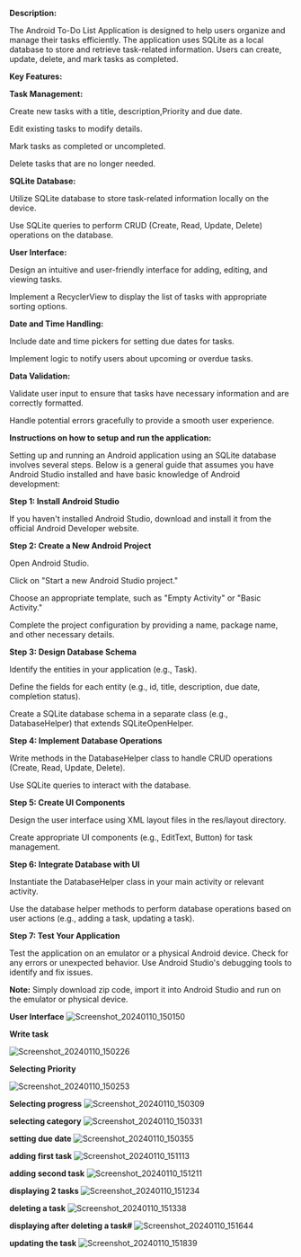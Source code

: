 **Description:**

The Android To-Do List Application is designed to help users organize and manage their tasks efficiently. The application uses SQLite as a local database to store and retrieve task-related information. Users can create, update, delete, and mark tasks as completed.

**Key Features:**

**Task Management:**

Create new tasks with a title, description,Priority and due date.

Edit existing tasks to modify details.

Mark tasks as completed or uncompleted.

Delete tasks that are no longer needed.

**SQLite Database:**

Utilize SQLite database to store task-related information locally on the device.

Use SQLite queries to perform CRUD (Create, Read, Update, Delete) operations on the database.

**User Interface:**

Design an intuitive and user-friendly interface for adding, editing, and viewing tasks.

Implement a RecyclerView to display the list of tasks with appropriate sorting options.

**Date and Time Handling:**

Include date and time pickers for setting due dates for tasks.

Implement logic to notify users about upcoming or overdue tasks.

**Data Validation:**

Validate user input to ensure that tasks have necessary information and are correctly formatted.

Handle potential errors gracefully to provide a smooth user experience.

**Instructions on how to setup and run the application:**

Setting up and running an Android application using an SQLite database involves several steps. Below is a general guide that assumes you have Android Studio installed and have basic knowledge of Android development:

**Step 1: Install Android Studio**

If you haven't installed Android Studio, download and install it from the official Android Developer website.

**Step 2: Create a New Android Project**

Open Android Studio.

Click on "Start a new Android Studio project."

Choose an appropriate template, such as "Empty Activity" or "Basic Activity."

Complete the project configuration by providing a name, package name, and other necessary details.

**Step 3: Design Database Schema**

Identify the entities in your application (e.g., Task).

Define the fields for each entity (e.g., id, title, description, due date, completion status).

Create a SQLite database schema in a separate class (e.g., DatabaseHelper) that extends SQLiteOpenHelper.

**Step 4: Implement Database Operations**

Write methods in the DatabaseHelper class to handle CRUD operations (Create, Read, Update, Delete).

Use SQLite queries to interact with the database.

**Step 5: Create UI Components**

Design the user interface using XML layout files in the res/layout directory.

Create appropriate UI components (e.g., EditText, Button) for task management.

**Step 6: Integrate Database with UI**

Instantiate the DatabaseHelper class in your main activity or relevant activity.

Use the database helper methods to perform database operations based on user actions (e.g., adding a task, updating a task).

**Step 7: Test Your Application**

Test the application on an emulator or a physical Android device.
Check for any errors or unexpected behavior.
Use Android Studio's debugging tools to identify and fix issues.

**Note:** Simply download zip code, import it into Android Studio and run on the emulator or physical device.



**User Interface**
![Screenshot_20240110_150150](https://github.com/vutukurikavya7/KekaTaskToDoList/assets/80099931/f4a42e16-30b9-4739-a721-cdf85d1b088d)

**Write task**

![Screenshot_20240110_150226](https://github.com/vutukurikavya7/KekaTaskToDoList/assets/80099931/6be6d80b-fc55-4124-8f29-3dde9519ce9f)

**Selecting Priority**

![Screenshot_20240110_150253](https://github.com/vutukurikavya7/KekaTaskToDoList/assets/80099931/4335c255-2c97-4f42-b5f5-b190ec2174b4)

**Selecting progress**
![Screenshot_20240110_150309](https://github.com/vutukurikavya7/KekaTaskToDoList/assets/80099931/f317bb9f-fa3a-4754-b850-0b1ecd68d4a2)

**selecting category**
![Screenshot_20240110_150331](https://github.com/vutukurikavya7/KekaTaskToDoList/assets/80099931/425a8e71-101a-474b-8202-f1b0dce03988)

**setting due date**
![Screenshot_20240110_150355](https://github.com/vutukurikavya7/KekaTaskToDoList/assets/80099931/8c65e59f-75fd-4241-a6d3-03ec4fd2bc07)


**adding first task**
![Screenshot_20240110_151113](https://github.com/vutukurikavya7/KekaTaskToDoList/assets/80099931/e00778a5-665b-4361-912e-6e98900d07f8)

**adding second task**
![Screenshot_20240110_151211](https://github.com/vutukurikavya7/KekaTaskToDoList/assets/80099931/dcf7d04e-9fd5-4162-a915-276afc5465cf)

**displaying 2 tasks**
![Screenshot_20240110_151234](https://github.com/vutukurikavya7/KekaTaskToDoList/assets/80099931/6be926fb-bf9c-4907-89a2-7d969d2e047d)

**deleting a task**
![Screenshot_20240110_151338](https://github.com/vutukurikavya7/KekaTaskToDoList/assets/80099931/4cba20c3-b77e-4cad-9314-c864e10d178a)

**displaying after deleting a task#**
![Screenshot_20240110_151644](https://github.com/vutukurikavya7/KekaTaskToDoList/assets/80099931/05dbf082-b397-48b4-8493-b7b8d0a4fc03)

**updating the task**
![Screenshot_20240110_151839](https://github.com/vutukurikavya7/KekaTaskToDoList/assets/80099931/2ae3a1c9-2eca-4b8c-8ae5-05a68fd96878)


